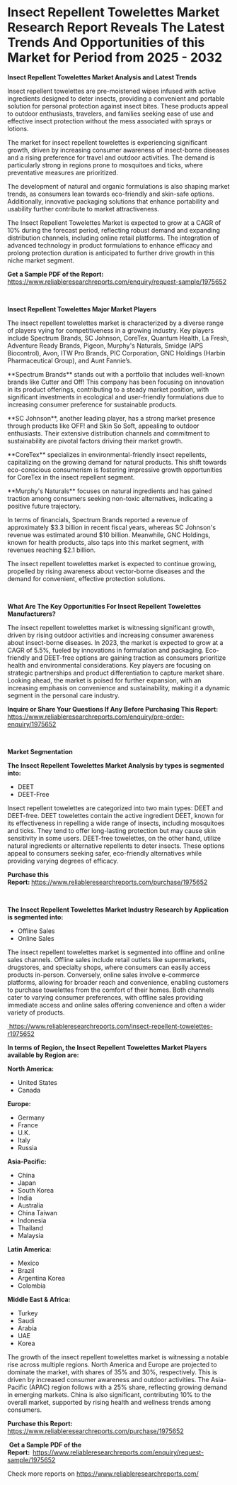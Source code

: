 <p><h1>Insect Repellent Towelettes Market Research Report Reveals The Latest Trends And Opportunities of this Market for Period from 2025 - 2032</h1></p><p><strong>Insect Repellent Towelettes Market Analysis and Latest Trends</strong></p>
<p><p>Insect repellent towelettes are pre-moistened wipes infused with active ingredients designed to deter insects, providing a convenient and portable solution for personal protection against insect bites. These products appeal to outdoor enthusiasts, travelers, and families seeking ease of use and effective insect protection without the mess associated with sprays or lotions.</p><p>The market for insect repellent towelettes is experiencing significant growth, driven by increasing consumer awareness of insect-borne diseases and a rising preference for travel and outdoor activities. The demand is particularly strong in regions prone to mosquitoes and ticks, where preventative measures are prioritized. </p><p>The development of natural and organic formulations is also shaping market trends, as consumers lean towards eco-friendly and skin-safe options. Additionally, innovative packaging solutions that enhance portability and usability further contribute to market attractiveness. </p><p>The Insect Repellent Towelettes Market is expected to grow at a CAGR of 10% during the forecast period, reflecting robust demand and expanding distribution channels, including online retail platforms. The integration of advanced technology in product formulations to enhance efficacy and prolong protection duration is anticipated to further drive growth in this niche market segment.</p></p>
<p><strong>Get a Sample PDF of the Report:&nbsp;</strong> <a href="https://www.reliableresearchreports.com/enquiry/request-sample/1975652?utm_campaign=2809&utm_medium=2&utm_source=Github&utm_content=ia&utm_term=05042025&utm_id=insect-repellent-towelettes">https://www.reliableresearchreports.com/enquiry/request-sample/1975652</a></p>
<p>&nbsp;</p>
<p><strong>Insect Repellent Towelettes Major Market Players</strong></p>
<p><p>The insect repellent towelettes market is characterized by a diverse range of players vying for competitiveness in a growing industry. Key players include Spectrum Brands, SC Johnson, CoreTex, Quantum Health, La Fresh, Adventure Ready Brands, Pigeon, Murphy's Naturals, Smidge (APS Biocontrol), Avon, ITW Pro Brands, PIC Corporation, GNC Holdings (Harbin Pharmaceutical Group), and Aunt Fannie’s.</p><p>**Spectrum Brands** stands out with a portfolio that includes well-known brands like Cutter and Off! This company has been focusing on innovation in its product offerings, contributing to a steady market position, with significant investments in ecological and user-friendly formulations due to increasing consumer preference for sustainable products.</p><p>**SC Johnson**, another leading player, has a strong market presence through products like OFF! and Skin So Soft, appealing to outdoor enthusiasts. Their extensive distribution channels and commitment to sustainability are pivotal factors driving their market growth.</p><p>**CoreTex** specializes in environmental-friendly insect repellents, capitalizing on the growing demand for natural products. This shift towards eco-conscious consumerism is fostering impressive growth opportunities for CoreTex in the insect repellent segment.</p><p>**Murphy's Naturals** focuses on natural ingredients and has gained traction among consumers seeking non-toxic alternatives, indicating a positive future trajectory.</p><p>In terms of financials, Spectrum Brands reported a revenue of approximately $3.3 billion in recent fiscal years, whereas SC Johnson's revenue was estimated around $10 billion. Meanwhile, GNC Holdings, known for health products, also taps into this market segment, with revenues reaching $2.1 billion.</p><p>The insect repellent towelettes market is expected to continue growing, propelled by rising awareness about vector-borne diseases and the demand for convenient, effective protection solutions.</p></p>
<p>&nbsp;</p>
<p><strong>What Are The Key Opportunities For Insect Repellent Towelettes Manufacturers?</strong></p>
<p><p>The insect repellent towelettes market is witnessing significant growth, driven by rising outdoor activities and increasing consumer awareness about insect-borne diseases. In 2023, the market is expected to grow at a CAGR of 5.5%, fueled by innovations in formulation and packaging. Eco-friendly and DEET-free options are gaining traction as consumers prioritize health and environmental considerations. Key players are focusing on strategic partnerships and product differentiation to capture market share. Looking ahead, the market is poised for further expansion, with an increasing emphasis on convenience and sustainability, making it a dynamic segment in the personal care industry.</p></p>
<p><strong>Inquire or Share Your Questions If Any Before Purchasing This Report:</strong> <a href="https://www.reliableresearchreports.com/enquiry/pre-order-enquiry/1975652?utm_campaign=2809&utm_medium=2&utm_source=Github&utm_content=ia&utm_term=05042025&utm_id=insect-repellent-towelettes">https://www.reliableresearchreports.com/enquiry/pre-order-enquiry/1975652</a></p>
<p>&nbsp;</p>
<p><strong>Market Segmentation</strong></p>
<p><strong>The Insect Repellent Towelettes Market Analysis by types is segmented into:</strong></p>
<p><ul><li>DEET</li><li>DEET-Free</li></ul></p>
<p><p>Insect repellent towelettes are categorized into two main types: DEET and DEET-free. DEET towelettes contain the active ingredient DEET, known for its effectiveness in repelling a wide range of insects, including mosquitoes and ticks. They tend to offer long-lasting protection but may cause skin sensitivity in some users. DEET-free towelettes, on the other hand, utilize natural ingredients or alternative repellents to deter insects. These options appeal to consumers seeking safer, eco-friendly alternatives while providing varying degrees of efficacy.</p></p>
<p><strong>Purchase this Report:&nbsp;</strong><a href="https://www.reliableresearchreports.com/purchase/1975652?utm_campaign=2809&utm_medium=2&utm_source=Github&utm_content=ia&utm_term=05042025&utm_id=insect-repellent-towelettes">https://www.reliableresearchreports.com/purchase/1975652</a></p>
<p>&nbsp;</p>
<p><strong>The Insect Repellent Towelettes Market Industry Research by Application is segmented into:</strong></p>
<p><ul><li>Offline Sales</li><li>Online Sales</li></ul></p>
<p><p>The insect repellent towelettes market is segmented into offline and online sales channels. Offline sales include retail outlets like supermarkets, drugstores, and specialty shops, where consumers can easily access products in-person. Conversely, online sales involve e-commerce platforms, allowing for broader reach and convenience, enabling customers to purchase towelettes from the comfort of their homes. Both channels cater to varying consumer preferences, with offline sales providing immediate access and online sales offering convenience and often a wider variety of products.</p></p>
<p><a href="https://www.reliableresearchreports.com/insect-repellent-towelettes-r1975652?utm_campaign=2809&utm_medium=2&utm_source=Github&utm_content=ia&utm_term=05042025&utm_id=insect-repellent-towelettes">&nbsp;https://www.reliableresearchreports.com/insect-repellent-towelettes-r1975652</a></p>
<p><strong>In terms of Region, the Insect Repellent Towelettes Market Players available by Region are:</strong></p>
<p>
    <p> <strong> North America: </strong>
        <ul>
            <li>United States</li>
            <li>Canada</li>
        </ul>
        </p> 
    <p> <strong> Europe: </strong>
        <ul>
            <li>Germany</li>
            <li>France</li>
            <li>U.K.</li>
            <li>Italy</li>
            <li>Russia</li>
        </ul>
        </p> 
    <p> <strong> Asia-Pacific: </strong>
        <ul>
            <li>China</li>
            <li>Japan</li>
            <li>South Korea</li>
            <li>India</li>
            <li>Australia</li>
            <li>China Taiwan</li>
            <li>Indonesia</li>
            <li>Thailand</li>
            <li>Malaysia</li>
        </ul>
        </p> 
    <p> <strong> Latin America: </strong>
        <ul>
            <li>Mexico</li>
            <li>Brazil</li>
            <li>Argentina Korea</li>
            <li>Colombia</li>
        </ul>
        </p> 
    <p> <strong> Middle East & Africa: </strong>
        <ul>
            <li>Turkey</li>
            <li>Saudi</li>
            <li>Arabia</li>
            <li>UAE</li>
            <li>Korea</li>
        </ul>
    </p>
    </p>
<p><p>The growth of the insect repellent towelettes market is witnessing a notable rise across multiple regions. North America and Europe are projected to dominate the market, with shares of 35% and 30%, respectively. This is driven by increased consumer awareness and outdoor activities. The Asia-Pacific (APAC) region follows with a 25% share, reflecting growing demand in emerging markets. China is also significant, contributing 10% to the overall market, supported by rising health and wellness trends among consumers.</p></p>
<p><strong>Purchase this Report: </strong><a href="https://www.reliableresearchreports.com/purchase/1975652?utm_campaign=2809&utm_medium=2&utm_source=Github&utm_content=ia&utm_term=05042025&utm_id=insect-repellent-towelettes">https://www.reliableresearchreports.com/purchase/1975652</a></p>
<p>&nbsp;<strong>Get a Sample PDF of the Report:&nbsp;&nbsp;</strong><a href="https://www.reliableresearchreports.com/enquiry/request-sample/1975652?utm_campaign=2809&utm_medium=2&utm_source=Github&utm_content=ia&utm_term=05042025&utm_id=insect-repellent-towelettes">https://www.reliableresearchreports.com/enquiry/request-sample/1975652</a></p>
<p><strong></strong></p>
<p>Check more reports on <a href="https://www.reliableresearchreports.com/?utm_campaign=2809&utm_medium=2&utm_source=Github&utm_content=ia&utm_term=05042025&utm_id=insect-repellent-towelettes">https://www.reliableresearchreports.com/</a></p>